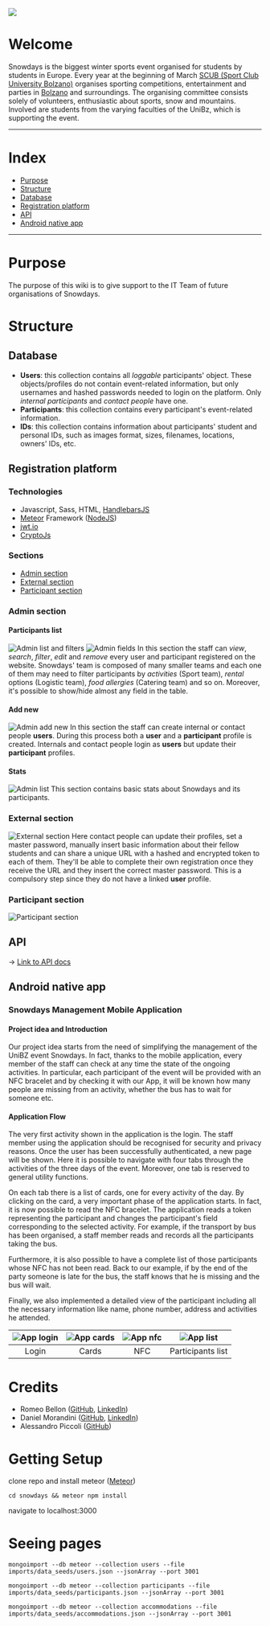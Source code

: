 ![](https://www.snowdays.it/public/header.jpg?static=true)

# Welcome
Snowdays is the biggest winter sports event organised for students by students in Europe.
Every year at the beginning of March [SCUB (Sport Club University Bolzano)](http://scub.unibz.it/) organises sporting competitions, entertainment and parties in [Bolzano](https://www.google.it/maps/place/39100+Bolzano,+Province+of+Bolzano+-+South+Tyrol/@46.4892366,11.3471577,13z/data=!3m1!4b1!4m5!3m4!1s0x47829c2b419e7049:0x652b694f348b432a!8m2!3d46.4982953!4d11.3547582?hl=en) and surroundings. The organising committee consists solely of volunteers, enthusiastic about sports, snow and mountains. Involved are students from the varying faculties of the UniBz, which is supporting the event.

---
# Index
- [Purpose](#purpose)
- [Structure](#structure)
 - [Database](#database)
 - [Registration platform](#registration-platform)
 - [API](#api)
 - [Android native app](#android-native-app)

---

# Purpose
The purpose of this wiki is to give support to the IT Team of future organisations of Snowdays.

# Structure
## Database
- **Users**: this collection contains all *loggable* participants' object. These objects/profiles do not contain event-related information, but only usernames and hashed passwords needed to login on the platform. Only *internal participants* and *contact people* have one.
- **Participants**: this collection contains every participant's event-related information.
- **IDs**: this collection contains information about participants' student and personal IDs, such as images format, sizes, filenames, locations, owners' IDs, etc.

## Registration platform
### Technologies
- Javascript, Sass, HTML, [HandlebarsJS](http://handlebarsjs.com/)
- [Meteor](https://www.meteor.com) Framework ([NodeJS](https://nodejs.org/en/))
- [jwt.io](https://jwt.io/)
- [CryptoJs](https://jwt.io/)

### Sections
- [Admin section](#admin-section)
- [External section](#external-section)
- [Participant section](#participant-section)

### Admin section
#### Participants list
![Admin list and filters](https://www.snowdays.it/public/screenshots/admin.list1.png?static=true)
![Admin fields](https://www.snowdays.it/public/screenshots/admin.list2.png?static=true)
In this section the staff can _view_, _search_, _filter_, _edit_ and _remove_ every user and participant registered on the website. Snowdays' team is composed of many smaller teams and each one of them may need to filter participants by _activities_ (Sport team), _rental_ options (Logistic team), _food allergies_ (Catering team) and so on. Moreover, it's possible to show/hide almost any field in the table.

#### Add new
![Admin add new](https://www.snowdays.it/public/screenshots/admin.addnew.png?static=true)
In this section the staff can create internal or contact people **users**. During this process both a **user** and a **participant** profile is created. Internals and contact people login as **users** but update their **participant** profiles.

#### Stats
![Admin list](https://www.snowdays.it/public/screenshots/admin.stats.png?static=true)
This section contains basic stats about Snowdays and its participants.

### External section
![External section](https://www.snowdays.it/public/screenshots/external.png?static=true)
Here contact people can update their profiles, set a master password, manually insert basic information about their fellow students and can share a unique URL with a hashed and encrypted token to each of them. They'll be able to complete their own registration once they receive the URL and they insert the correct master password. This is a compulsory step since they do not have a linked **user** profile.

### Participant section
![Participant section](https://www.snowdays.it/public/screenshots/participant.png?static=true)

## API
-> [Link to API docs](https://www.snowdays.it/docs)

## Android native app
### Snowdays Management Mobile Application

#### Project idea and Introduction

Our project idea starts from the need of simplifying the management of the UniBZ event Snowdays.
In fact, thanks to the mobile application, every member of the staff can check at any time the state of the ongoing activities. In particular, each participant of the event will be provided with an NFC bracelet and by checking it with our App, it will be known how many people are missing from an activity, whether the bus has to wait for someone etc.

#### Application Flow

The very first activity shown in the application is the login. The staff member using the application should be recognised for security and privacy reasons. Once the user has been successfully authenticated, a new page will be shown. Here it is possible to navigate with four tabs through the activities of the three days of the event. Moreover, one tab is reserved to general utility functions. 

On each tab there is a list of cards, one for every activity of the day. By clicking on the card, a very important phase of the application starts. In fact, it is now possible to read the NFC bracelet. The application reads a token representing the participant and changes the participant's field corresponding to the selected activity. For example, if the transport by bus has been organised, a staff member reads and records all the participants taking the bus. 

Furthermore, it is also possible to have a complete list of those participants whose NFC has not been read. Back to our example, if by the end of the party someone is late for the bus, the staff knows that he is missing and the bus will wait.

Finally, we also implemented a detailed view of the participant including all the necessary information like name, phone number, address and activities he attended. 

![App login](https://www.snowdays.it/public/screenshots/app-login.png?static=true) | ![App cards](https://www.snowdays.it/public/screenshots/app-cards.png?static=true) | ![App nfc](https://www.snowdays.it/public/screenshots/app-nfc.png?static=true) | ![App list](https://www.snowdays.it/public/screenshots/app-list.png?static=true) |
|:---:|:---:|:---:|:---:|
| Login | Cards | NFC | Participants list |


# Credits
- Romeo Bellon ([GitHub](https://github.com/mryraghi), [LinkedIn](https://www.linkedin.com/in/romeobellon/))
- Daniel Morandini ([GitHub](https://github.com/danielmorandini), [LinkedIn](https://www.linkedin.com/in/daniel-morandini-224a3586/))
- Alessandro Piccoli ([GitHub](https://github.com/alpicco))

# Getting Setup

clone repo and install meteor  ([Meteor](https://www.meteor.com/install))

`cd snowdays && meteor npm install`

navigate to localhost:3000

# Seeing pages

`mongoimport --db meteor --collection users --file imports/data_seeds/users.json --jsonArray --port 3001`

`mongoimport --db meteor --collection participants --file imports/data_seeds/participants.json --jsonArray --port 3001`

`mongoimport --db meteor --collection accommodations --file imports/data_seeds/accommodations.json --jsonArray --port 3001`


